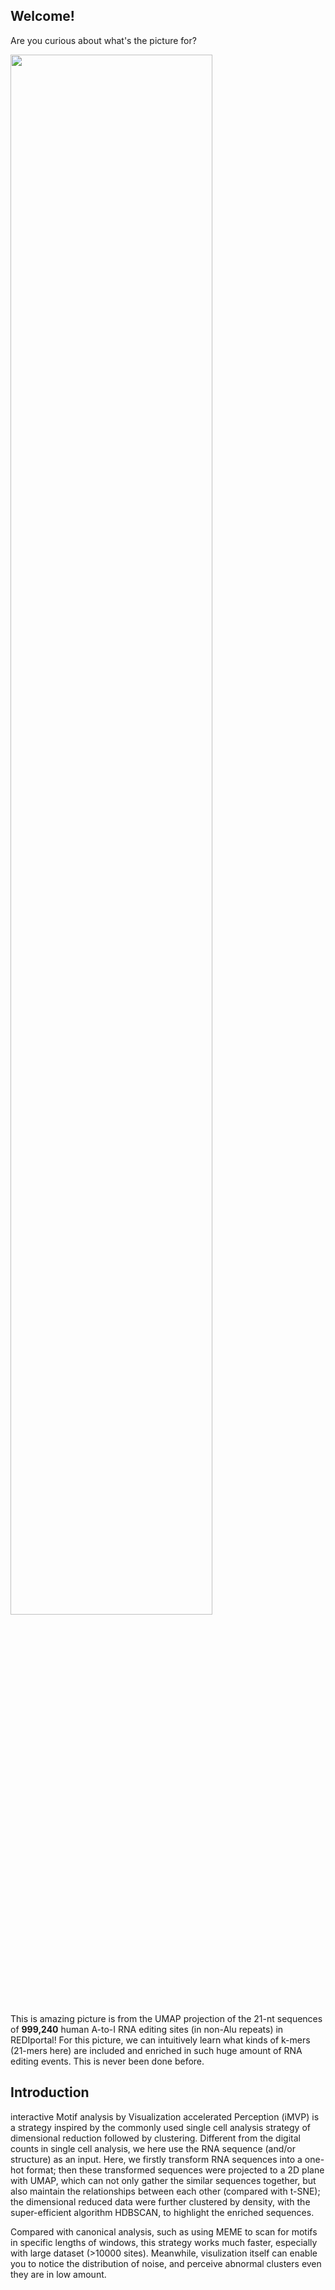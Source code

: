 ## Welcome!

Are you curious about what's the picture for?

<img src=https://user-images.githubusercontent.com/20188476/150387619-6ca84c54-40e3-4048-a392-c2857e3b1669.png width=80% />

This is amazing picture is from the UMAP projection of the 21-nt sequences of **999,240** human A-to-I RNA editing sites (in non-Alu repeats) in REDIportal! For this picture, we can intuitively learn what kinds of k-mers (21-mers here) are included and enriched in such huge amount of RNA editing events. This is never been done before.

## Introduction

interactive Motif analysis by Visualization accelerated Perception (iMVP) is a strategy inspired by the commonly used single cell analysis strategy of dimensional reduction followed by clustering. Different from the digital counts in single cell analysis, we here use the RNA sequence (and/or structure) as an input. Here, we firstly transform RNA sequences into a one-hot format; then these transformed sequences were projected to a 2D plane with UMAP, which can not only gather the similar sequences together, but also maintain the relationships between each other (compared with t-SNE); the dimensional reduced data were further clustered by density, with the super-efficient algorithm HDBSCAN, to highlight the enriched sequences.

Compared with canonical analysis, such as using MEME to scan for motifs in specific lengths of windows, this strategy works much faster, especially with large dataset (>10000 sites). Meanwhile, visulization itself can enable you to notice the distribution of noise, and perceive abnormal clusters even they are in low amount.



